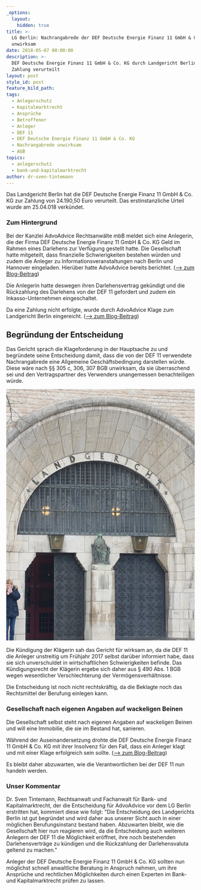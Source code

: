 ```yaml
---
_options:
  layout:
    hidden: true
title: >-
  LG Berlin: Nachrangabrede der DEF Deutsche Energie Finanz 11 GmbH & Co. KG
  unwirksam
date: 2018-05-07 00:00:00
description: >-
  DEF Deutsche Energie Finanz 11 GmbH & Co. KG durch Landgericht Berlin zur
  Zahlung verurteilt
layout: post
style_id: post
feature_bild_path:
tags:
  - Anlegerschutz
  - Kapitalmarktrecht
  - Ansprüche
  - Betroffener
  - Anleger
  - DEF 11
  - DEF Deutsche Energie Finanz 11 GmbH & Co. KG
  - Nachrangabrede unwirksam
  - AGB
topics:
  - anlegerschutz
  - bank-und-kapitalmarktrecht
author: dr-sven-tintemann
---
```


Das Landgericht Berlin hat die DEF Deutsche Energie Finanz 11 GmbH & Co. KG zur Zahlung von 24.190,50 Euro verurteilt. Das erstinstanzliche Urteil wurde am 25.04.018 verkündet.

### Zum Hintergrund

Bei der Kanzlei AdvoAdvice Rechtsanwälte mbB meldet sich eine Anlegerin, die der Firma DEF Deutsche Energie Finanz 11 GmbH & Co. KG Geld im Rahmen eines Darlehens zur Verfügung gestellt hatte. Die Gesellschaft hatte mitgeteilt, dass finanzielle Schwierigkeiten bestehen würden und zudem die Anleger zu Informationsveranstaltungen nach Berlin und Hannover eingeladen. Hierüber hatte AdvoAdvice bereits berichtet. ([–&gt; zum Blog-Beitrag](/blog/def-deutsche-energie-finanz-11-gmbh-co-kg-l%C3%A4dt-zu-au%C3%9Ferordentlichen-versammlungen-in-hannover-und-berlin/))

Die Anlegerin hatte deswegen ihren Darlehensvertrag gekündigt und die Rückzahlung des Darlehens von der DEF 11 gefordert und zudem ein Inkasso-Unternehmen eingeschaltet.

Da eine Zahlung nicht erfolgte, wurde durch AdvoAdvice Klage zum Landgericht Berlin eingereicht. ([–&gt; zum Blog-Beitrag](/blog/klage-gegen-def-11-kg-eingereicht/))

## Begründung der Entscheidung

Das Gericht sprach die Klageforderung in der Hauptsache zu und begründete seine Entscheidung damit, dass die von der DEF 11 verwendete Nachrangabrede eine Allgemeine Geschäftsbedingung darstellen würde. Diese wäre nach §§ 305 c, 306, 307 BGB unwirksam, da sie überraschend sei und den Vertragspartner des Verwenders unangemessen benachteiligen würde.

![LG Berlin Eingang](/uploads/lg-berlin---eingang-tegeler-weg-1.jpg "Eingang Landgericht Berlin")

Die Kündigung der Klägerin sah das Gericht für wirksam an, da die DEF 11 die Anleger unstreitig um Frühjahr 2017 selbst darüber informiert habe, dass sie sich unverschuldet in wirtschaftlichen Schwierigkeiten befinde. Das Kündigungsrecht der Klägerin ergebe sich daher aus § 490 Abs. 1 BGB wegen wesentlicher Verschlechterung der Vermögensverhältnisse.

Die Entscheidung ist noch nicht rechtskräftig, da die Beklagte noch das Rechtsmittel der Berufung einlegen kann.

### Gesellschaft nach eigenen Angaben auf wackeligen Beinen

Die Gesellschaft selbst steht nach eigenen Angaben auf wackeligen Beinen und will eine Immobilie, die sie im Bestand hat, sanieren.

Während der Auseinandersetzung drohte die DEF Deutsche Energie Finanz 11 GmbH & Co. KG mit ihrer Insolvenz für den Fall, dass ein Anleger klagt und mit einer Klage erfolgreich sein sollte. ([–&gt; zum Blog-Beitrag](/blog/def-11-kg-droht-mit-insolvenz-bei-klage-durch-anleger/))

Es bleibt daher abzuwarten, wie die Verantwortlichen bei der DEF 11 nun handeln werden.

### Unser Kommentar

Dr. Sven Tintemann, Rechtsanwalt und Fachanwalt für Bank- und Kapitalmarktrecht, der die Entscheidung für AdvoAdvice vor dem LG Berlin erstritten hat, kommiert diese wie folgt: "Die Entscheidung des Landgerichts Berlin ist gut begründet und wird daher aus unserer Sicht auch in einer möglichen Berufungsinstanz bestand haben. Abzuwarten bleibt, wie die Gesellschaft hier nun reagieren wird, da die Entscheidung auch weiteren Anlegern der DEF 11 die Möglichkeit eröffnet, ihre noch bestehenden Darlehensverträge zu kündigen und die Rückzahlung der Darlehensvaluta geltend zu machen."

Anleger der DEF Deutsche Energie Finanz 11 GmbH & Co. KG sollten nun möglichst schnell anwaltliche Beratung in Anspruch nehmen, um ihre Ansprüche und rechtlichen Möglichkeiten durch einen Experten im Bank- und Kapitalmarktrecht prüfen zu lassen.